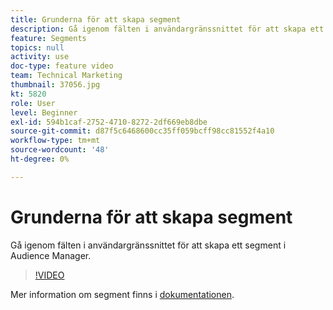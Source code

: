 ```yaml
---
title: Grunderna för att skapa segment
description: Gå igenom fälten i användargränssnittet för att skapa ett segment i Audience Manager.
feature: Segments
topics: null
activity: use
doc-type: feature video
team: Technical Marketing
thumbnail: 37056.jpg
kt: 5820
role: User
level: Beginner
exl-id: 594b1caf-2752-4710-8272-2df669eb8dbe
source-git-commit: d87f5c6468600cc35ff059bcff98cc81552f4a10
workflow-type: tm+mt
source-wordcount: '48'
ht-degree: 0%

---
```


# Grunderna för att skapa segment

Gå igenom fälten i användargränssnittet för att skapa ett segment i Audience Manager.

>[!VIDEO](https://video.tv.adobe.com/v/37056/?quality=12&learn=on)

Mer information om segment finns i [dokumentationen](https://experienceleague.adobe.com/docs/audience-manager/user-guide/features/segments/segments-purpose.html).
